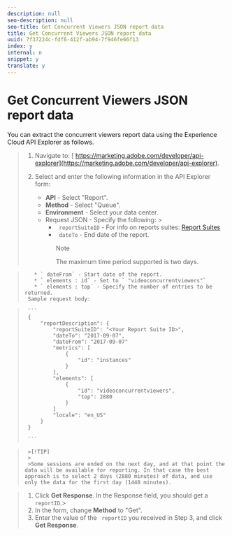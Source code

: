 ```yaml
---
description: null
seo-description: null
seo-title: Get Concurrent Viewers JSON report data
title: Get Concurrent Viewers JSON report data
uuid: 7f37224c-fdf6-412f-ab94-7f946fe66f13
index: y
internal: n
snippet: y
translate: y
---
```


# Get Concurrent Viewers JSON report data

You can extract the concurrent viewers report data using the Experience Cloud API Explorer as follows. 

>1. Navigate to: [ https://marketing.adobe.com/developer/api-explorer](https://marketing.adobe.com/developer/api-explorer).
>1. Select and enter the following information in the API Explorer form:
>    
>    * **API** - Select "Report".
>    * **Method** - Select "Queue".
>    * **Environment** - Select your data center.
>    * Request JSON - Specify the following: >    
>        * ` reportSuiteID` - For info on reports suites: [ Report Suites](https://marketing.adobe.com/resources/help/en_US/sc/implement/ref-reports-report-suites.html)
>        * ` dateTo` - End date of the report. 
>          >[!NOTE]
>          >
>          >The maximum time period supported is two days.

>        * ` dateFrom` - Start date of the report.
>        * ` elements : id` - Set to ` "videoconcurrentviewers"`
>        * ` elements : top` - Specify the number of entries to be returned.
>      Sample request body:

>    
>      ```
>      {
>          "reportDescription": {
>              "reportSuiteID": "<Your Report Suite ID>",
>              "dateTo": "2017-09-07",
>              "dateFrom": "2017-09-07"
>              "metrics": [
>                  {
>                      "id": "instances"
>                  }
>              ],
>              "elements": [
>                  {
>                      "id": "videoconcurrentviewers",
>                      "top": 2880
>                  }
>              ]
>              "locale": "en_US"
>          }
>      }
>      
>      ```



>      >[!TIP]
>      >
>      >Some sessions are ended on the next day, and at that point the data will be available for reporting. In that case the best approach is to select 2 days (2880 minutes) of data, and use only the data for the first day (1440 minutes).


>    
>1. Click **Get Response**.
>   In the Response field, you should get a ` reportID`.>
>1. In the form, change **Method** to "Get".
>1. Enter the value of the ` reportID` you received in Step 3, and click **Get Response**.
